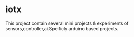 # iotx
This project contain several mini projects &amp; experiments of sensors,controller,ai.Speificly arduino based projects.
